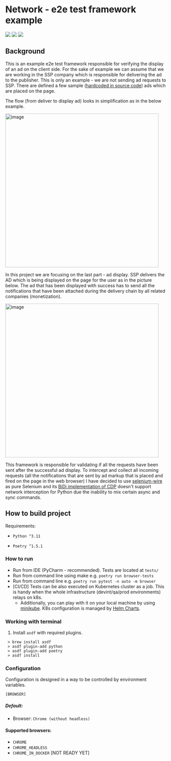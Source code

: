 # Network - e2e test framework example

[<img src="https://img.shields.io/badge/development-CMD-blue">](https://github.com/hubzaj/network/tree/main#working-with-terminal)
[<img src="https://img.shields.io/badge/configuration-OPTIONS-yellow">](https://github.com/hubzaj/network/tree/main#configuration)
[<img src="https://img.shields.io/badge/dockerhub-images-important.svg?logo=Docker">](https://hub.docker.com/r/hubertzajac6/network)

## Background

This is an example e2e test framework responsible for verifying the display of an ad on the client side.
For the sake of example we can assume that we are working in the SSP company which is responsible for delivering the ad
to the publisher.
This is only an example - we are not sending ad requests to SSP. There are defined a few
sample ([hardcoded in source code](https://github.com/hubzaj/network/blob/bb8d33aa5d96e672eb5df76b67184f58a162ec94/network/banner/default.py#L5))
ads which are placed on the page.

The flow (from deliver to display ad) looks in simplification as in the below example.

<img width="480" alt="image" src="https://github.com/hubzaj/network/assets/89909315/1cb055ec-932b-4b2f-a8b8-ee898fba2aa7">

In this project we are focusing on the last part - ad display. SSP delivers the AD which is being displayed on the page
for the user as in the picture below. The ad that has been displayed with success has to send all the notifications that
have been attached during the delivery chain by all related companies (monetization).

<img width="480" alt="image" src="https://github.com/hubzaj/network/assets/89909315/2eb2007b-8fbd-4447-8731-e8b4d34a1e86">

This framework is responsible for validating if all the requests have been sent after the successful ad display. To
intercept and collect all incoming requests (all the notifications that are sent by ad markup that is placed and fired
on the page in the web browser) I have decided to use [selenium-wire](https://github.com/wkeeling/selenium-wire) as pure
Selenium and
its [BiDi implementation of CDP](https://www.selenium.dev/documentation/webdriver/bidirectional/bidi_api/#network-interception)
doesn't support network interception for Python due the inability to mix certain async and sync commands.

## How to build project

Requirements:

-     Python ^3.11
-     Poetry ^1.5.1

### How to run

* Run from IDE (PyCharm - recommended). Tests are located at `tests/`
* Run from command line using make e.g. `poetry run browser-tests`
* Run from command line e.g. `poetry run pytest -n auto -m browser`
* [CI/CD] Tests can be also executed on Kubernetes cluster as a job.
  This is handy when the whole infrastructure (devint/qa/prod environments) relays on k8s.
    * Additionally, you can play with it on your local machine by
      using [minikube](https://minikube.sigs.k8s.io/docs/start/).
      K8s configuration is managed by [Helm Charts](https://helm.sh/docs/intro/cheatsheet/).

### Working with terminal

1. Install `asdf` with required plugins.

 ```
  > brew install asdf
  > asdf plugin-add python
  > asdf plugin-add poetry
  > asdf install
 ```

### Configuration

Configuration is designed in a way to be controlled by environment variables.

    [BROWSER]

##### Default:

* Browser: `Chrome (without headless)`

#### Supported browsers:

* `CHROME`
* `CHROME_HEADLESS`
* `CHROME_IN_DOCKER` [NOT READY YET]
